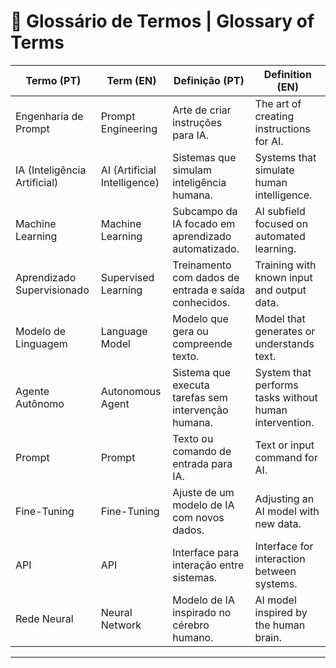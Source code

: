 # 📌 Glossário de Termos | Glossary of Terms

| Termo (PT)             | Term (EN)               | Definição (PT) | Definition (EN) |
|------------------------|--------------------------|-----------------|------------------|
| Engenharia de Prompt    | Prompt Engineering        | Arte de criar instruções para IA. | The art of creating instructions for AI. |
| IA (Inteligência Artificial) | AI (Artificial Intelligence) | Sistemas que simulam inteligência humana. | Systems that simulate human intelligence. |
| Machine Learning        | Machine Learning         | Subcampo da IA focado em aprendizado automatizado. | AI subfield focused on automated learning. |
| Aprendizado Supervisionado | Supervised Learning    | Treinamento com dados de entrada e saída conhecidos. | Training with known input and output data. |
| Modelo de Linguagem     | Language Model           | Modelo que gera ou compreende texto. | Model that generates or understands text. |
| Agente Autônomo         | Autonomous Agent         | Sistema que executa tarefas sem intervenção humana. | System that performs tasks without human intervention. |
| Prompt                  | Prompt                   | Texto ou comando de entrada para IA. | Text or input command for AI. |
| Fine-Tuning             | Fine-Tuning              | Ajuste de um modelo de IA com novos dados. | Adjusting an AI model with new data. |
| API                     | API                      | Interface para interação entre sistemas. | Interface for interaction between systems. |
| Rede Neural             | Neural Network           | Modelo de IA inspirado no cérebro humano. | AI model inspired by the human brain. |

---
